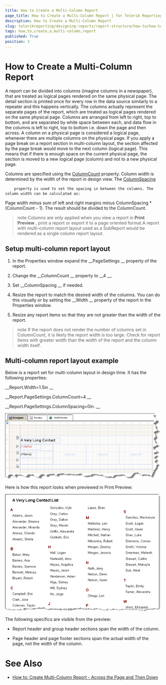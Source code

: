 ```yaml
---
title: How to Create a Multi-Column Report
page_title: How to Create a Multi-Column Report | for Telerik Reporting Documentation
description: How to Create a Multi-Column Report
slug: telerikreporting/designing-reports/report-structure/how-to/how-to-create-a-multi-column-report
tags: how,to,create,a,multi-column,report
published: True
position: 3
---
```


# How to Create a Multi-Column Report



A report can be divided into columns (imagine columns in a newspaper), that are treated as logical pages rendered on the same physical page. 
    	The detail section is printed once for every row in the data source similarly to a repeater and this happens vertically. The columns actually 
    	represent the separate pages of the report, which are treated as logical pages rendered on the same physical page. Columns are 
    	arranged from left to right, top to bottom, and are separated by white space between each, and data flow in the columns is left to right, top to 
    	bottom i.e. down the page and then across. A column on a physical page is considered a logical page, whenever there are multiple columns on the physical page. If you apply a page break
    	on a report section in multi-column layout, the section affected by the page break would move to the next column (logical page). This means that if 
    	there is enough space on the current physical page, the section is moved to a new logical page (column) and not to a new physical page.
    	


Columns are specified using the 
[ColumnCount](/reporting/api/Telerik.Reporting.DetailSection#Telerik_Reporting_DetailSection_ColumnCount)
 property. 
    	Column width is determined by the width of the report in design view. The 
[ColumnSpacing](/reporting/api/Telerik.Reporting.DetailSection#Telerik_Reporting_DetailSection_ColumnSpacing)
 
    	property is used to set the spacing in between the columns. The column width can be calculated as:


Page width minus sum of left and right margins minus ColumnSpacing * (ColumnCount - 1). The result should be divided to the ColumnCount.


>note Columns are only applied when you view a report in  __Print Preview__ , print a report or export it to a page oriented format.A report with multi-column report layout used as a SubReport would be rendered as a single column report layout.


## Setup multi-column report layout

1. In the Properties window expand the 
__PageSettings
__ property of the report.
        	


1. Change the 
__ColumnCount
__ property to 
__4
__.
        	


1. Set 
__ColumnSpacing
__ if needed.


1. Resize the report to match the desired width of the columns. You can do this visually or by setting the 
__Width
__			property of the report in the Properties window.
        	


1. Resize any report items so that they are not greater than the width of the report.
        	


>note If the report does not render the number of columns set in ColumnCount, it is likely the report width is too large.			Check for report items with greater width than the width of the report and the column width itself.        	


## Multi-column report layout example

Below is a report set for multi-column layout in design time. It has the following properties:


__Report.Width=1.5in
__

__Report.PageSettings.ColumnCount=4
__

__Report.PageSettings.ColumnSpacing=0in.
__

  
  ![](images/ReportMultiColumnA.png)

Here is how this report looks when previewed in Print Preview:


  
  ![](images/ReportMultiColumnB.png)

The following specifics are visible from the preview:


* Report header and group header sections span the width of the column.


* Page header and page footer sections span the actual width of the page, not the width of the column.


# See Also


 * [How to: Create Multi-Column Report - Across the Page and Then Down
](http://www.telerik.com/support/kb/reporting/details/how-to-create-multi-column-report---across-the-page-and-then-down
)

